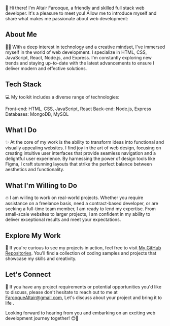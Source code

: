👋 Hi there! I'm Altair Farooque, a friendly and skilled full stack web developer. It's a pleasure to meet you! Allow me to introduce myself and share what makes me passionate about web development:

## About Me
👨‍💻 With a deep interest in technology and a creative mindset, I've immersed myself in the world of web development. I specialize in HTML, CSS, JavaScript, React, Node.js, and Express. I'm constantly exploring new trends and staying up-to-date with the latest advancements to ensure I deliver modern and effective solutions.


## Tech Stack
💻 My toolkit includes a diverse range of technologies:

Front-end: HTML, CSS, JavaScript, React
Back-end: Node.js, Express
Databases: MongoDB, MySQL

## What I Do
✨ At the core of my work is the ability to transform ideas into functional and visually appealing websites. I find joy in the art of web design, focusing on creating intuitive user interfaces that provide seamless navigation and a delightful user experience. By harnessing the power of design tools like Figma, I craft stunning layouts that strike the perfect balance between aesthetics and functionality.

## What I'm Willing to Do
🔥 I am wiiling to work on real-world projects. Whether you require assistance on a freelance basis, need a contract-based developer, or are seeking a full-time team member, I am ready to lend my expertise. From small-scale websites to larger projects, I am confident in my ability to deliver exceptional results and meet your expectations.

## Explore My Work
🔗 If you're curious to see my projects in action, feel free to visit [My GitHub Repositories](https://github.com/Altair-Farooque21?tab=repositories). You'll find a collection of coding samples and projects that showcase my skills and creativity.

## Let's Connect
📧 If you have any project requirements or potential opportunities you'd like to discuss, please don't hesitate to reach out to me at FarooqueAltair@gmail.com, Let's discuss about your project and bring it to life .

Looking forward to hearing from you and embarking on an exciting web development journey together! 😊🚀
